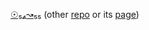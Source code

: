 [☉₅₄↝₅₅](☉₅₄↝₅₅) (other [repo](../../../../../../../braydeme-n12-2j4.6a54/tree/main) or its [page](../../../../../braydeme-n12-2j4.6a54))

